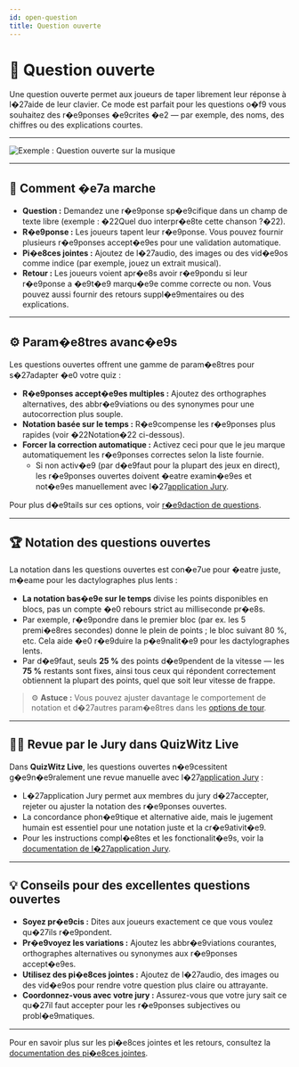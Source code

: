 ```yaml
---
id: open-question
title: Question ouverte
---
```


# 💬 Question ouverte

Une question ouverte permet aux joueurs de taper librement leur réponse à l�27aide de leur clavier. Ce mode est parfait pour les questions o�f9 vous souhaitez des r�e9ponses �e9crites �e2 — par exemple, des noms, des chiffres ou des explications courtes.

---

![Exemple : Question ouverte sur la musique](/images/question-modes/open-question/open-question.png)

---

## 📝 Comment �e7a marche

- **Question :** Demandez une r�e9ponse sp�e9cifique dans un champ de texte libre (exemple : �22Quel duo interpr�e8te cette chanson ?�22).
- **R�e9ponse :** Les joueurs tapent leur r�e9ponse. Vous pouvez fournir plusieurs r�e9ponses accept�e9es pour une validation automatique.
- **Pi�e8ces jointes :** Ajoutez de l�27audio, des images ou des vid�e9os comme indice (par exemple, jouez un extrait musical).
- **Retour :** Les joueurs voient apr�e8s avoir r�e9pondu si leur r�e9ponse a �e9t�e9 marqu�e9e comme correcte ou non. Vous pouvez aussi fournir des retours suppl�e9mentaires ou des explications.

---

## ⚙️ Param�e8tres avanc�e9s

Les questions ouvertes offrent une gamme de param�e8tres pour s�27adapter �e0 votre quiz :

- **R�e9ponses accept�e9es multiples :** Ajoutez des orthographes alternatives, des abbr�e9viations ou des synonymes pour une autocorrection plus souple.
- **Notation basée sur le temps :** R�e9compense les r�e9ponses plus rapides (voir �22Notation�22 ci-dessous).
- **Forcer la correction automatique :** Activez ceci pour que le jeu marque automatiquement les r�e9ponses correctes selon la liste fournie.
    - Si non activ�e9 (par d�e9faut pour la plupart des jeux en direct), les r�e9ponses ouvertes doivent �eatre examin�e9es et not�e9es manuellement avec l�27[application Jury](../quizmaster/004-jury-app.md).

Pour plus d�e9tails sur ces options, voir [r�e9daction de questions](../editor/005-writing-questions.md).

---

## 🏆 Notation des questions ouvertes

La notation dans les questions ouvertes est con�e7ue pour �eatre juste, m�eame pour les dactylographes plus lents :

- **La notation bas�e9e sur le temps** divise les points disponibles en blocs, pas un compte �e0 rebours strict au milliseconde pr�e8s.
- Par exemple, r�e9pondre dans le premier bloc (par ex. les 5 premi�e8res secondes) donne le plein de points ; le bloc suivant 80 %, etc. Cela aide �e0 r�e9duire la p�e9nalit�e9 pour les dactylographes lents.
- Par d�e9faut, seuls **25 %** des points d�e9pendent de la vitesse — les **75 %** restants sont fixes, ainsi tous ceux qui répondent correctement obtiennent la plupart des points, quel que soit leur vitesse de frappe.

> ⚙️ **Astuce :** Vous pouvez ajuster davantage le comportement de notation et d�27autres param�e8tres dans les [options de tour](../editor/008-round-options.md).

---

## 🧑‍⚖️ Revue par le Jury dans QuizWitz Live

Dans **QuizWitz Live**, les questions ouvertes n�e9cessitent g�e9n�e9ralement une revue manuelle avec l�27[application Jury](../quizmaster/004-jury-app.md) :

- L�27application Jury permet aux membres du jury d�27accepter, rejeter ou ajuster la notation des r�e9ponses ouvertes.
- La concordance phon�e9tique et alternative aide, mais le jugement humain est essentiel pour une notation juste et la cr�e9ativit�e9.
- Pour les instructions compl�e8tes et les fonctionalit�e9s, voir la [documentation de l�27application Jury](../quizmaster/004-jury-app.md).

---

## 💡 Conseils pour des excellentes questions ouvertes

- **Soyez pr�e9cis :** Dites aux joueurs exactement ce que vous voulez qu�27ils r�e9pondent.
- **Pr�e9voyez les variations :** Ajoutez les abbr�e9viations courantes, orthographes alternatives ou synonymes aux r�e9ponses accept�e9es.
- **Utilisez des pi�e8ces jointes :** Ajoutez de l�27audio, des images ou des vid�e9os pour rendre votre question plus claire ou attrayante.
- **Coordonnez-vous avec votre jury :** Assurez-vous que votre jury sait ce qu�27il faut accepter pour les r�e9ponses subjectives ou probl�e9matiques.

---

Pour en savoir plus sur les pi�e8ces jointes et les retours, consultez la [documentation des pi�e8ces jointes](../editor/006-attachments.md).
